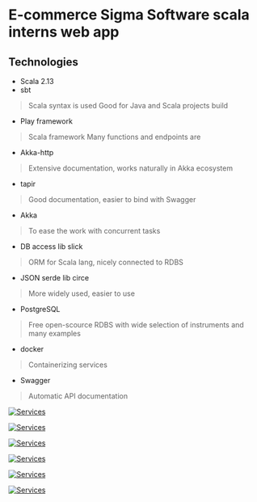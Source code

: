 # E-commerce Sigma Software scala interns web app

## Technologies

- Scala 2.13
- sbt
> Scala syntax is used
> Good for Java and Scala projects build
- Play framework
> Scala framework
> Many functions and endpoints are
- Akka-http
> Extensive documentation, works naturally in Akka ecosystem
- tapir
> Good documentation, easier to bind with Swagger
- Akka
> To ease the work with concurrent tasks
- DB access lib slick
> ORM for Scala lang, nicely connected to RDBS
- JSON serde lib circe
> More widely used, easier to use
- PostgreSQL
> Free open-scource RDBS with wide selection of instruments and many examples
- docker
> Containerizing services
- Swagger
> Automatic API documentation

[![Services](https://img.shields.io/badge/%20%20%F0%9F%93%A6%F0%9F%9A%80-Services-e10079.svg)](SERVICES.md)

[![Services](https://img.shields.io/badge/%F0%9F%91%A9%E2%80%8D%F0%9F%94%A7-Chat--service-blue.svg)](chat_service/README.md)

[![Services](https://img.shields.io/badge/%F0%9F%A7%91%E2%80%8D%F0%9F%92%BB-Dispute%20management%20system-blue.svg)](dispute_management_service/README.md)

[![Services](https://img.shields.io/badge/%F0%9F%93%A6⚙-Product%20inventory%20service-blue.svg)](product_inventory_service/README.md)

[![Services](https://img.shields.io/badge/%E2%9D%97⚙-Reporting%20service-blue.svg)](reporting_service/README.md)

[![Services](https://img.shields.io/badge/%F0%9F%A4%B5%E2%9A%99-User%20management%20service-blue.svg)](user_management_service/README.md)
